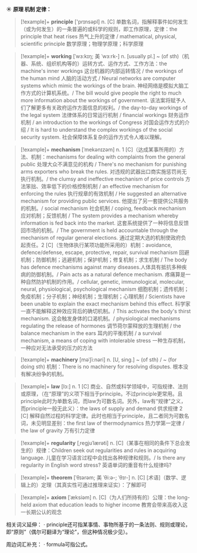 ☀ <span class="category">**原理 机制 定律：**</span>
>[!example]+ <span class="vocabulary">**principle**</span> ['prɪnsəpl] 
> <span class="definition">n. [C] 单数名词，指解释事件如何发生（或为何发生）的一条普遍的或科学的规则，即工作原理，定律：</span>the principle that heat rises 热气上升的定律 / mathematical, physical, scientific principle 数学原理；物理学原理；科学原理
           
>[!example]+ <span class="vocabulary">**working**</span> [ˈwɜ:kɪŋ; 美 ˈwɜ:rk-]
> <span class="definition">n. [usually pl.] ~ (of sth)（机器、系统、组织机构等的）运转方式、运作方式、工作方法：</span>the machine's inner workings 这台机器的内部运转情况 / the workings of the human mind 人脑的活动方式 / Neural networks are computer systems which mimic the workings of the brain. 神经网络是模拟大脑工作方式的计算机系统。/ The bill would give people the right to much more information about the workings of government. 该法案将赋予人们了解更多有关政府运作方面信息的权利。/ the day-to-day workings of the legal system 法律体系的日常运行机制 / financial workings 财务运作机制 / an introduction to the workings of Congress 对国会运作方式的介绍 / It is hard to understand the complex workings of the social security system. 社会保障体系复杂的运作方式令人难以理解。
           
>[!example]+ <span class="vocabulary">**mechanism**</span> [ˈmekənɪzəm]
> <span class="definition">n. 1 [C]（达成某事所用的）方法、机制：</span>mechanisms for dealing with complaints from the general public 处理大众不满意见的机构 / There's no mechanism for punishing arms exporters who break the rules. 对违规的武器出口商实施惩罚尚无执行机制。/ the clumsy and ineffective mechanism of price controls 方法笨拙、效率低下的价格控制机制 / an effective mechanism for enforcing the rules 执行规章的有效机制 / He suggested an alternative mechanism for providing public services. 他提出了另一套提供公共服务的机制。/ social mechanism 社会机制 / coping, feedback mechanism 应对机制；反馈机制 / The system provides a mechanism whereby information is fed back into the market. 这套系统提供了一种将信息反馈回市场的机制。/ The government is held accountable through the mechanism of regular general elections. 通过定期大选的机制使政府负起责任。<span class="definition">2 [C]（生物体执行某项功能所采用的）机制：</span>avoidance, defence/defense, escape, protective, repair, survival mechanism 回避机制；防御机制；逃避机制；保护机制；修复机制；求生机制 / The body has defence mechanisms against many diseases.人体具有抵抗多种疾病的防御机制。/ Pain acts as a natural defence mechanism. 疼痛算是一种自然防护机制的作用。/ cellular, genetic, immunological, molecular, neural, physiological, psychological mechanism 细胞机制；遗传机制；免疫机制；分子机制；神经机制；生理机制；心理机制 / Scientists have been unable to explain the exact mechanism behind this effect. 科学家一直不能解释这种效应背后的确切机制。/ This activates the body's thirst mechanism. 这会触发身体的口渴机制。/ physiological mechanisms regulating the release of hormones 调节荷尔蒙释放的生理机制 / the balance mechanism in the ears 耳内的平衡机制 / a survival mechanism, a means of coping with intolerable stress 一种生存机制，一种应对无法承受的压力的方法
           
>[!example]+ <span class="vocabulary">**machinery**</span> [məˈʃi:nəri]
> <span class="definition">n. [U, sing.] ~ (of sth) / ~ (for doing sth) 机制：</span>There is no machinery for resolving disputes. 根本没有解决纷争的机制。

>[!example]+ <span class="vocabulary">**law**</span> [lɔ:] 
> <span class="definition">n. 1 [C] 商业、自然或科学领域中，可指规律、法则或原理，（在“原理”的义项下相当于principle。不过principle更常用。且principle此时为单数名词，而law为可数名词。另外，law有“规律”之义，而principle一般无此义）：</span>the laws of supply and demand 供求规律 <span class="definition">2 [C] 解释自然过程的科学定律。此时也相当于principle，且二者同为可数名词，未见明显差别：</span>the first law of thermodynamics 热力学第一定律 / the law of gravity 万有引力定律
                       
>[!example]+ <span class="vocabulary">**regularity**</span> [ˌregjuˈlærəti]
> <span class="definition">n. [C]（某事在相同的条件下总会发生的）规律：</span>Children seek out regularities and rules in acquiring language. 儿童在学习语言过程中会找出各种规律和规则。/ Is there any regularity in English word stress? 英语单词的重音有什么规律吗?
 
>[!example]+ <span class="vocabulary">**theorem**</span> [ˈθɪərəm; 美 ˈθi:ə-; ˈθɪr-]
> <span class="definition">n. [C] [术语]（数学、逻辑上的）定理（其真实性可通过推理来证实）：</span>了解即可          

>[!example]+ <span class="vocabulary">**axiom**</span> [ˈæksiəm]
> <span class="definition">n. [C]（为人们所持有的）公理：</span>the long-held axiom that education leads to higher income 教育会带来高收入这一长期公认的观念

相关词义延伸：
· principle还可指某事情、事物所基于的一条法则、规则或理论，即“原则”（偶尔可翻译为“理论”，但这种情况极少见）。

周边词汇补充：
· formula可指公式。



